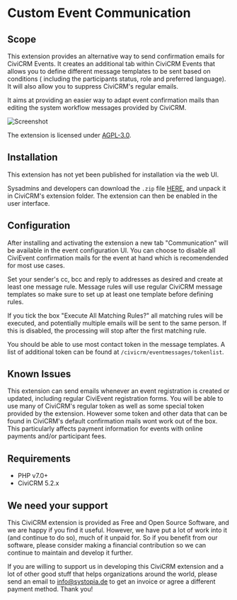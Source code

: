 # Custom Event Communication

## Scope

This extension provides an alternative way to send confirmation emails for
CiviCRM Events. It creates an additional tab within CiviCRM Events that allows
you to define different message templates to be sent based on conditions (
including the participants status, role and preferred language). It will also
allow you to suppress CiviCRM's regular emails.

It aims at providing an easier way to adapt event confirmation mails than
editing the system workflow messages provided by CiviCRM.

![Screenshot](images/CiviCRM_Event_Communication.png)

The extension is licensed under [AGPL-3.0](LICENSE.txt).

## Installation

This extension has not yet been published for installation via the web UI.

Sysadmins and developers can download the `.zip`
file [HERE](https://github.com/systopia/de.systopia.eventmessages/releases), and
unpack it in CiviCRM's extension folder.
The extension can then be enabled in the user interface.

## Configuration

After installing and activating the extension a new tab "Communication" will be
available in the event configuration UI. You can choose to disable all CiviEvent
confirmation mails for the event at hand which is recomendended for most use
cases.

Set your sender's cc, bcc and reply to addresses as desired and create at least
one message rule. Message rules will use regular CiviCRM message templates so
make sure to set up at least one template before defining rules.

If you tick the box "Execute All Matching Rules?" all matching rules will be
executed, and potentially multiple emails will be sent to the same person. If
this is disabled, the processing will stop after the first matching rule.

You should be able to use most contact token in the message templates. A list of
additional token can be found at `/civicrm/eventmessages/tokenlist`.

## Known Issues

This extension can send emails whenever an event registration is created or
updated, including regular CiviEvent registration forms. You will be able to use
many of CiviCRM's regular token as well as some special token provided by the
extension. However some token and other data that can be found in CiviCRM's
default confirmation mails wont work out of the box. This particularly affects
payment information for events with online payments and/or participant fees.

## Requirements

* PHP v7.0+
* CiviCRM 5.2.x

## We need your support
This CiviCRM extension is provided as Free and Open Source Software, and we are happy if you find it useful. However, we have put a lot of work into it (and continue to do so), much of it unpaid for. So if you benefit from our software, please consider making a financial contribution so we can continue to maintain and develop it further.

If you are willing to support us in developing this CiviCRM extension and a lot of other good stuff that helps organizations around the world, please send an email to info@systopia.de to get an invoice or agree a different payment method. Thank you! 

